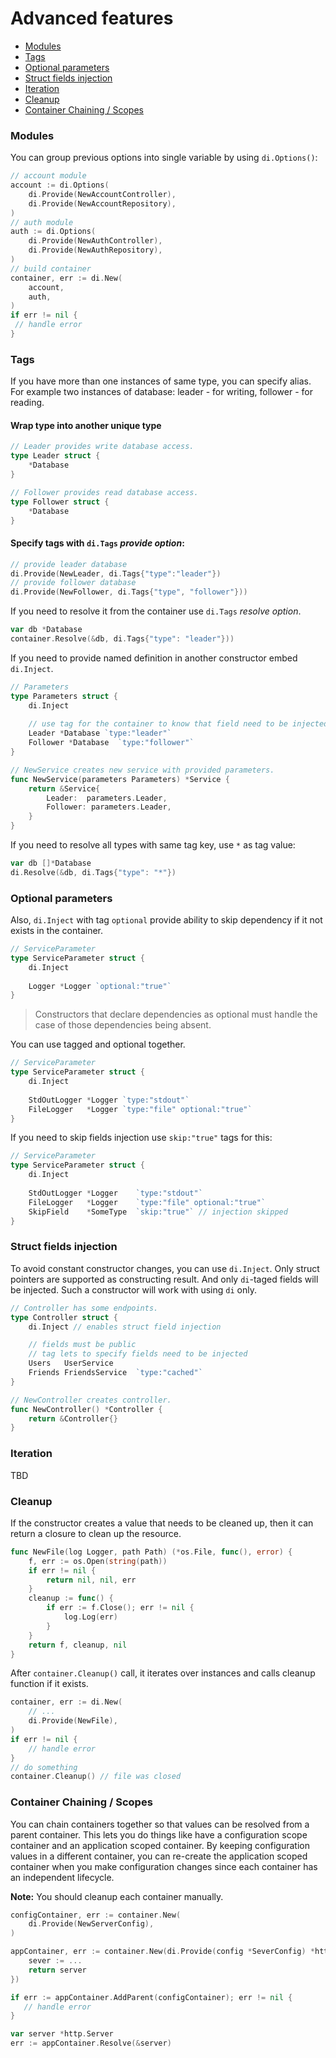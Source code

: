 # Advanced features

- [Modules](#modules)
- [Tags](#tags)
- [Optional parameters](#optional-parameters)
- [Struct fields injection](#struct-fields-injection)
- [Iteration](#iteration)
- [Cleanup](#cleanup)
- [Container Chaining / Scopes](#container-chaining--scopes)

### Modules

You can group previous options into single variable by using
`di.Options()`:

```go
// account module
account := di.Options(
    di.Provide(NewAccountController), 
    di.Provide(NewAccountRepository),
)
// auth module
auth := di.Options(
    di.Provide(NewAuthController), 
    di.Provide(NewAuthRepository),
)
// build container
container, err := di.New(
    account, 
    auth,
)
if err != nil {
 // handle error
}
```

### Tags

If you have more than one instances of same type, you can specify alias.
For example two instances of database: leader - for writing, follower -
for reading.

#### Wrap type into another unique type

```go
// Leader provides write database access.
type Leader struct {
	*Database
}

// Follower provides read database access.
type Follower struct {
	*Database
}
```

#### Specify tags with `di.Tags` *provide option*:

```go
// provide leader database
di.Provide(NewLeader, di.Tags{"type":"leader"})
// provide follower database
di.Provide(NewFollower, di.Tags{"type", "follower"}))
```

If you need to resolve it from the container use `di.Tags` *resolve
option*.

```go
var db *Database
container.Resolve(&db, di.Tags{"type": "leader"}))
```

If you need to provide named definition in another constructor embed
`di.Inject`.

```go
// Parameters
type Parameters struct {
	di.Inject
	
	// use tag for the container to know that field need to be injected.
	Leader *Database `type:"leader"`
	Follower *Database  `type:"follower"`
}

// NewService creates new service with provided parameters.
func NewService(parameters Parameters) *Service {
	return &Service{
		Leader:  parameters.Leader,
		Follower: parameters.Leader,
	}
}
```

If you need to resolve all types with same tag key, use `*` as tag
value:

```go
var db []*Database
di.Resolve(&db, di.Tags{"type": "*"})
```

### Optional parameters

Also, `di.Inject` with tag `optional` provide ability to skip dependency
if it not exists in the container.

```go
// ServiceParameter
type ServiceParameter struct {
	di.Inject
	
	Logger *Logger `optional:"true"`
}
```

> Constructors that declare dependencies as optional must handle the
> case of those dependencies being absent.

You can use tagged and optional together.

```go
// ServiceParameter
type ServiceParameter struct {
	di.Inject
	
	StdOutLogger *Logger `type:"stdout"`
	FileLogger   *Logger `type:"file" optional:"true"`
}
```

If you need to skip fields injection use `skip:"true"` tags for this:

```go
// ServiceParameter
type ServiceParameter struct {
	di.Inject
	
	StdOutLogger *Logger    `type:"stdout"`
	FileLogger   *Logger    `type:"file" optional:"true"`
	SkipField    *SomeType  `skip:"true"` // injection skipped
}
```

### Struct fields injection

To avoid constant constructor changes, you can use `di.Inject`. Only
struct pointers are supported as constructing result. And only
`di`-taged fields will be injected. Such a constructor will work with
using `di` only.

```go
// Controller has some endpoints.
type Controller struct {
    di.Inject // enables struct field injection 

    // fields must be public
    // tag lets to specify fields need to be injected
    Users   UserService
    Friends FriendsService  `type:"cached"`
}

// NewController creates controller.
func NewController() *Controller {
    return &Controller{}
}
```

### Iteration

TBD

### Cleanup

If the constructor creates a value that needs to be cleaned up, then it
can return a closure to clean up the resource.

```go
func NewFile(log Logger, path Path) (*os.File, func(), error) {
    f, err := os.Open(string(path))
    if err != nil {
        return nil, nil, err
    }
    cleanup := func() {
        if err := f.Close(); err != nil {
            log.Log(err)
        }
    }
    return f, cleanup, nil
}
```

After `container.Cleanup()` call, it iterates over instances and calls
cleanup function if it exists.

```go
container, err := di.New(
	// ...
    di.Provide(NewFile),
)
if err != nil {
    // handle error
}
// do something
container.Cleanup() // file was closed
```

### Container Chaining / Scopes

You can chain containers together so that values can be resolved from a
parent container. This lets you do things like have a configuration 
scope container and an application scoped container.  By keeping 
configuration values in a different container, you can re-create
the application scoped container when you make configuration changes
since each container has an independent lifecycle.

**Note:** You should cleanup each container manually.

```go
configContainer, err := container.New(
    di.Provide(NewServerConfig),
)

appContainer, err := container.New(di.Provide(config *SeverConfig) *http.Server {
    sever := ...
    return server
})

if err := appContainer.AddParent(configContainer); err != nil {
   // handle error
}

var server *http.Server
err := appContainer.Resolve(&server)
```

